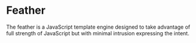 Feather
=======

The feather is a JavaScript template engine designed to take advantage of full strength of 
JavaScript but with minimal intrusion expressing the intent. 
